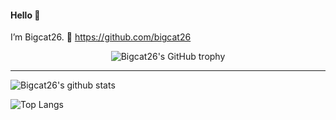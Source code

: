 
#### Hello 👏

I’m Bigcat26. 🔗 https://github.com/bigcat26

<div align="center">
  <img src="https://github-profile-trophy.vercel.app/?username=bigcat26&column=-1" alt="Bigcat26's GitHub trophy">
</div>

<hr>

![Bigcat26's github stats](https://github-readme-stats.vercel.app/api?username=bigcat26&show_icons=true)

![Top Langs](https://github-readme-stats.vercel.app/api/top-langs/?username=bigcat26&layout=compact)

